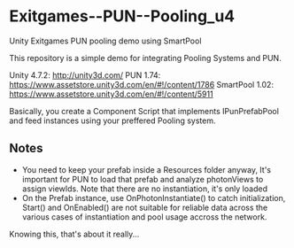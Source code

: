 # Exitgames--PUN--Pooling_u4
Unity Exitgames PUN pooling demo using SmartPool


This repository is a simple demo for integrating Pooling Systems and PUN. 

Unity 4.7.2: http://unity3d.com/
PUN 1.74: https://www.assetstore.unity3d.com/en/#!/content/1786
SmartPool 1.02: https://www.assetstore.unity3d.com/en/#!/content/5911

Basically, you create a Component Script that implements IPunPrefabPool and feed instances using your preffered Pooling system.

## Notes

- You need to keep your prefab inside a Resources folder anyway, It's important for PUN to load that prefab and analyze photonViews to assign viewIds. Note that there are no instantiation, it's only loaded  
- On the Prefab instance, use OnPhotonInstantiate() to catch initialization, Start() and OnEnabled() are not suitable for reliable data across the various cases of instantiation and pool usage accross the network.  

 Knowing this, that's about it really...



